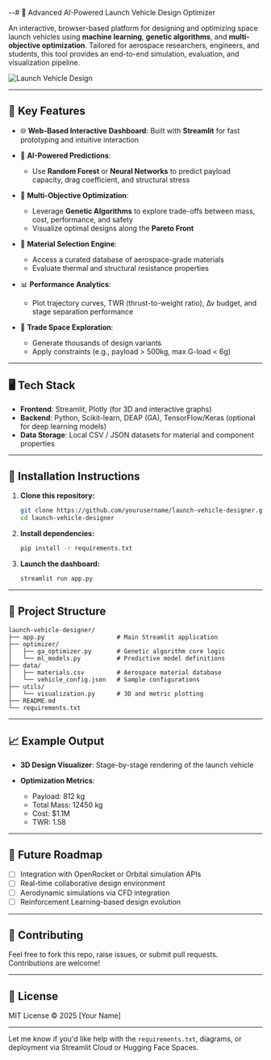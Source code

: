 

--# 🚀 Advanced AI-Powered Launch Vehicle Design Optimizer

An interactive, browser-based platform for designing and optimizing space launch vehicles using **machine learning**, **genetic algorithms**, and **multi-objective optimization**. Tailored for aerospace researchers, engineers, and students, this tool provides an end-to-end simulation, evaluation, and visualization pipeline.

![Launch Vehicle Design](https://via.placeholder.com/800x400?text=Launch+Vehicle+Design+Visualization)

---

## 🔧 Key Features

* 🌐 **Web-Based Interactive Dashboard**: Built with **Streamlit** for fast prototyping and intuitive interaction
* 🧠 **AI-Powered Predictions**:

  * Use **Random Forest** or **Neural Networks** to predict payload capacity, drag coefficient, and structural stress
* 🔬 **Multi-Objective Optimization**:

  * Leverage **Genetic Algorithms** to explore trade-offs between mass, cost, performance, and safety
  * Visualize optimal designs along the **Pareto Front**
* 🧱 **Material Selection Engine**:

  * Access a curated database of aerospace-grade materials
  * Evaluate thermal and structural resistance properties
* 📊 **Performance Analytics**:

  * Plot trajectory curves, TWR (thrust-to-weight ratio), ∆v budget, and stage separation performance
* 🧭 **Trade Space Exploration**:

  * Generate thousands of design variants
  * Apply constraints (e.g., payload > 500kg, max G-load < 6g)

---

## 🖥️ Tech Stack

* **Frontend**: Streamlit, Plotly (for 3D and interactive graphs)
* **Backend**: Python, Scikit-learn, DEAP (GA), TensorFlow/Keras (optional for deep learning models)
* **Data Storage**: Local CSV / JSON datasets for material and component properties

---

## 🚀 Installation Instructions

1. **Clone this repository:**

   ```bash
   git clone https://github.com/yourusername/launch-vehicle-designer.git
   cd launch-vehicle-designer
   ```

2. **Install dependencies:**

   ```bash
   pip install -r requirements.txt
   ```

3. **Launch the dashboard:**

   ```bash
   streamlit run app.py
   ```

---

## 📁 Project Structure

```
launch-vehicle-designer/
├── app.py                    # Main Streamlit application
├── optimizer/
│   ├── ga_optimizer.py       # Genetic algorithm core logic
│   └── ml_models.py          # Predictive model definitions
├── data/
│   ├── materials.csv         # Aerospace material database
│   └── vehicle_config.json   # Sample configurations
├── utils/
│   └── visualization.py      # 3D and metric plotting
├── README.md
└── requirements.txt
```

---

## 📈 Example Output

* **3D Design Visualizer**: Stage-by-stage rendering of the launch vehicle
* **Optimization Metrics**:

  * Payload: 812 kg
  * Total Mass: 12450 kg
  * Cost: \$1.1M
  * TWR: 1.58

---

## 📌 Future Roadmap

* [ ] Integration with OpenRocket or Orbital simulation APIs
* [ ] Real-time collaborative design environment
* [ ] Aerodynamic simulations via CFD integration
* [ ] Reinforcement Learning-based design evolution

---

## 🤝 Contributing

Feel free to fork this repo, raise issues, or submit pull requests. Contributions are welcome!

---

## 📜 License

MIT License © 2025 \[Your Name]

---

Let me know if you'd like help with the `requirements.txt`, diagrams, or deployment via Streamlit Cloud or Hugging Face Spaces.
